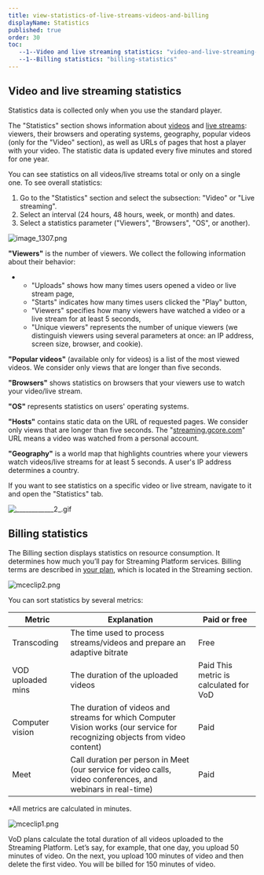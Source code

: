 ```yaml
---
title: view-statistics-of-live-streams-videos-and-billing
displayName: Statistics
published: true
order: 30
toc:
   --1--Video and live streaming statistics: "video-and-live-streaming-statistics"
   --1--Billing statistics: "billing-statistics"
---
```

  
  

Video and live streaming statistics  
-------------------------------------

Statistics data is collected only when you use the standard player.  

The "Statistics" section shows information about [videos](https://streaming.gcore.com/video/list) and [live streams](https://streaming.gcore.com/streaming/list): viewers, their browsers and operating systems, geography, popular videos (only for the "Video" section), as well as URLs of pages that host a player with your video. The statistic data is updated every five minutes and stored for one year. 

You can see statistics on all videos/live streams total or only on a single one. To see overall statistics: 

1.  Go to the "Statistics" section and select the subsection: "Video" or "Live streaming". 
2.  Select an interval (24 hours, 48 hours, week, or month) and dates.
3.  Select a statistics parameter ("Viewers", "Browsers", "OS", or another).

<img src="https://support.gcore.com/hc/article_attachments/5523144673425/image_1307.png" alt="image_1307.png">

**"Viewers"** is the number of viewers. We collect the following information about their behavior:  

*   *   "Uploads" shows how many times users opened a video or live stream page,  
    *   "Starts" indicates how many times users clicked the "Play" button, 
    *   "Viewers" specifies how many viewers have watched a video or a live stream for at least 5 seconds,
    *   "Unique viewers" represents the number of unique viewers (we distinguish viewers using several parameters at once: an IP address, screen size, browser, and cookie). 

**"Popular videos"** (available only for videos) is a list of the most viewed videos. We consider only views that are longer than five seconds. 

**"Browsers"** shows statistics on browsers that your viewers use to watch your video/live stream.  

**"OS"** represents statistics on users' operating systems. 

**"Hosts"** contains static data on the URL of requested pages. We consider only views that are longer than five seconds. The "[streaming.gcore.com](http://streaming.gcore.com/)" URL means a video was watched from a personal account.  

**"Geography"** is a world map that highlights countries where your viewers watch videos/live streams for at least 5 seconds. A user's IP address determines a country. 

If you want to see statistics on a specific video or live stream, navigate to it and open the "Statistics" tab.  
  
<img src="https://support.gcore.com/hc/article_attachments/5523984661521/____________2_.gif" alt="____________2_.gif">

Billing statistics  
--------------------

The Billing section displays statistics on resource consumption. It determines how much you’ll pay for Streaming Platform services. Billing terms are described in [your plan](https://accounts.gcore.com/billing/services), which is located in the Streaming section.

<img src="https://support.gcore.com/hc/article_attachments/10599562362129" alt="mceclip2.png">

You can sort statistics by several metrics:

| Metric            | Explanation                                                                                                                 | Paid or free                           |
|-------------------|-----------------------------------------------------------------------------------------------------------------------------|----------------------------------------|
| Transcoding       | The time used to process streams/videos and prepare an adaptive bitrate                                                     | Free                                   |
| VOD uploaded mins | The duration of the uploaded videos                                                                                         | Paid This metric is calculated for VoD |
| Computer vision   | The duration of videos and streams for which Computer Vision works (our service for recognizing objects from video content) | Paid                                   |
| Meet              | Call duration per person in Meet (our service for video calls, video conferences, and webinars in real-time)                | Paid                                   |


\*All metrics are calculated in minutes.

<img src="https://support.gcore.com/hc/article_attachments/10599503863057" alt="mceclip1.png">

VoD plans calculate the total duration of all videos uploaded to the Streaming Platform. Let’s say, for example, that one day, you upload 50 minutes of video. On the next, you upload 100 minutes of video and then delete the first video. You will be billed for 150 minutes of video.
